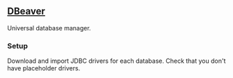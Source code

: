 ## [DBeaver](https://dbeaver.io/)

Universal database manager.

### Setup

Download and import JDBC drivers for each database. Check that you don't have placeholder drivers.  

